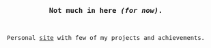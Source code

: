 <h3 align="center">
<samp>
    Not much in here <em>(for now)</em>.
</samp>
</h3>
<br />
<p align="center">
<samp>
    Personal <a href="https://kirbyyourmom.github.io" target="_blank">site</a> with few of my projects and achievements.
</samp>
</p>
